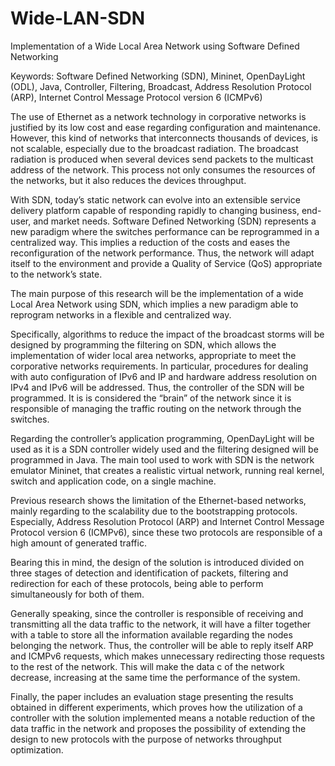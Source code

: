 # Wide-LAN-SDN
Implementation of a Wide Local Area Network using Software Defined Networking


Keywords: Software Defined Networking (SDN), Mininet, OpenDayLight (ODL), Java, Controller, Filtering, Broadcast, Address Resolution Protocol (ARP), Internet Control Message Protocol version 6 (ICMPv6)


The use of Ethernet as a network technology in corporative networks is justified by its low cost and ease regarding configuration and maintenance. However, this kind of networks that interconnects thousands of devices, is not scalable, especially due to the broadcast radiation. The broadcast radiation is produced when several devices send packets to the multicast address of the network. This process not only consumes the resources of the networks, but it also reduces the devices throughput.

With SDN, today’s static network can evolve into an extensible service delivery platform capable of responding rapidly to changing business, end-user, and market needs. Software Defined Networking (SDN) represents a new paradigm where the switches performance can be reprogrammed in a centralized way. This implies a reduction of the costs and eases the reconfiguration of the network performance. Thus, the network will adapt itself to the environment and provide a Quality of Service (QoS) appropriate to the network’s state.

The main purpose of this research will be the implementation of a wide Local Area Network using SDN, which implies a new paradigm able to reprogram networks in a flexible and centralized way.

Specifically, algorithms to reduce the impact of the broadcast storms will be designed by programming the filtering on SDN, which allows the implementation of wider local area networks, appropriate to meet the corporative networks requirements. In particular, procedures for dealing with auto configuration of IPv6 and IP and hardware address resolution on IPv4 and IPv6 will be addressed. Thus, the controller of the SDN will be programmed. It is is considered the “brain” of the network since it is responsible of managing the traffic routing on the network through the switches.

Regarding the controller’s application programming, OpenDayLight will be used as it is a SDN controller widely used and the filtering designed will be programmed in Java. The main tool used to work with SDN is the network emulator Mininet, that creates a realistic virtual network, running real kernel, switch and application code, on a single machine.

Previous research shows the limitation of the Ethernet-based networks, mainly regarding to the scalability due to the bootstrapping protocols. Especially, Address Resolution Protocol (ARP) and Internet Control Message Protocol version 6 (ICMPv6), since these two protocols are responsible of a high amount of generated traffic.

Bearing this in mind, the design of the solution is introduced divided on three stages of detection and identification of packets, filtering and redirection for each of these protocols, being able to perform simultaneously for both of them.

Generally speaking, since the controller is responsible of receiving and transmitting all the data traffic to the network, it will have a filter together with a table to store all the information available regarding the nodes belonging the network. Thus, the controller will be able to reply itself ARP and ICMPv6 requests, which makes unnecessary redirecting those requests to the rest of the network. This will make the data c of the network decrease, increasing at the same time the performance of the system.

Finally, the paper includes an evaluation stage presenting the results obtained in different experiments, which proves how the utilization of a controller with the solution implemented means a notable reduction of the data traffic in the network and proposes the possibility of extending the design to new protocols with the purpose of networks throughput optimization.

